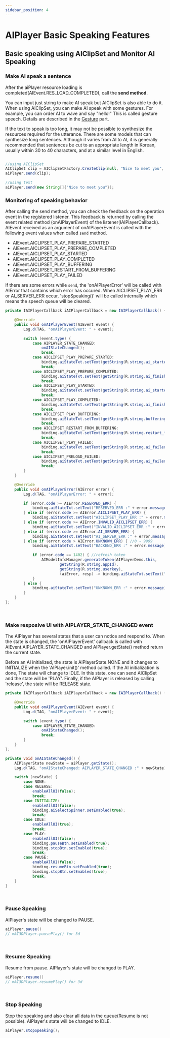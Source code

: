 ```yaml
---
sidebar_position: 4
---
```


# AIPlayer Basic Speaking Features

## Basic speaking using AIClipSet and Monitor AI Speaking

### Make AI speak a sentence

After the aiPlayer resource loading is completed(AIEvent.RES_LOAD_COMPLETED), call the **send method**.

You can input just string to make AI speak but AIClipSet is also able to do it. When using AIClipSet, you can make AI speak with some gestures. For example, you can order AI to wave and say "hello!" This is called gesture speech. Details are described in the [Gesture](advanced-features.md#gestures) part.

If the text to speak is too long, it may not be possible to synthesize the resources required for the utterance. There are some models that can synthesize long sentences. Although it varies from AI to AI, it is generally recommended that sentences be cut to an appropriate length in Korean, usually within 30 to 40 characters, and at a similar level in English.

```java

//using AIClipSet
AIClipSet clip = AIClipSetFactory.CreateClip(null, "Nice to meet you", null)
aiPlayer.send(clip);

//using text
aiPlayer.send(new String[]{"Nice to meet you"});

```

### Monitoring of speaking behavior

After calling the send method, you can check the feedback on the operation event in the registered listener. This feedback is returned by calling the event related method (onAIPlayerEvent) of the listener(IAIPlayerCallback). AIEvent received as an argument of onAIPlayerEvent is called with the following event values when called `send` method.

- AIEvent.AICLIPSET_PLAY_PREPARE_STARTED
- AIEvent.AICLIPSET_PLAY_PREPARE_COMPLETED
- AIEvent.AICLIPSET_PLAY_STARTED
- AIEvent.AICLIPSET_PLAY_COMPLETED
- AIEvent.AICLIPSET_PLAY_BUFFERING
- AIEvent.AICLIPSET_RESTART_FROM_BUFFERING
- AIEvent.AICLIPSET_PLAY_FAILED

If there are some errors while `send`, the 'onAIPlayerError' will be called with AIError that contains which error has occured. When AICLIPSET_PLAY_ERR or AI_SERVER_ERR occur, 'stopSpeaking()' will be called internally which means the speech queue will be cleared.

```java
private IAIPlayerCallback iAIPlayerCallback = new IAIPlayerCallback() {

    @Override
    public void onAIPlayerEvent(AIEvent event) {
        Log.d(TAG, "onAIPlayerEvent: " + event);

        switch (event.type) {
            case AIPLAYER_STATE_CHANGED:
                onAIStateChanged();
                break;
            case AICLIPSET_PLAY_PREPARE_STARTED:
                binding.aiStateTxt.setText(getString(R.string.ai_started_preparation_to_speak));
                break;
            case AICLIPSET_PLAY_PREPARE_COMPLETED:
                binding.aiStateTxt.setText(getString(R.string.ai_finished_preparation_to_speak));
                break;
            case AICLIPSET_PLAY_STARTED:
                binding.aiStateTxt.setText(getString(R.string.ai_started_speaking));
                break;
            case AICLIPSET_PLAY_COMPLETED:
                binding.aiStateTxt.setText(getString(R.string.ai_finished_speaking));
                break;
            case AICLIPSET_PLAY_BUFFERING:
                binding.aiStateTxt.setText(getString(R.string.buffering));
                break;
            case AICLIPSET_RESTART_FROM_BUFFERING:
                binding.aiStateTxt.setText(getString(R.string.restart_from_buffering));
                break;
            case AICLIPSET_PLAY_FAILED:
                binding.aiStateTxt.setText(getString(R.string.ai_failed_to_play));
                break;
            case AICLIPSET_PRELOAD_FAILED:
                binding.aiStateTxt.setText(getString(R.string.ai_failed_to_preload));
                break;
        }
    }

    @Override
    public void onAIPlayerError(AIError error) {
        Log.d(TAG, "onAIPlayerError: " + error);

        if (error.code >= AIError.RESERVED_ERR) {
            binding.aiStateTxt.setText("RESERVED_ERR :" + error.message);
        } else if (error.code >= AIError.AICLIPSET_PLAY_ERR) {
            binding.aiStateTxt.setText("AICLIPSET_PLAY_ERR :" + error.message);
        } else if (error.code >= AIError.INVALID_AICLIPSET_ERR) {
            binding.aiStateTxt.setText("INVALID_AICLIPSET_ERR :" + error.message);
        } else if (error.code >= AIError.AI_SERVER_ERR) {
            binding.aiStateTxt.setText("AI_SERVER_ERR :" + error.message);
        } else if (error.code > AIError.UNKNOWN_ERR) { //0 ~ 9999
            binding.aiStateTxt.setText("BACKEND_ERR :" + error.message);

            if (error.code == 1402) { //refresh token
                AIModelInfoManager.generateToken(AIPlayerDemo.this,
                        getString(R.string.appId),
                        getString(R.string.userkey),
                        (aiError, resp) -> binding.aiStateTxt.setText("Token ref finished " + resp));
            }
        } else {
            binding.aiStateTxt.setText("UNKNOWN_ERR :" + error.message);
        }
    }
};
```

<br/>

### Make resposive UI with AIPLAYER_STATE_CHANGED event

The AIPlayer has several states that a user can notice and respond to. When the state is changed, the 'onAIPlayerEvent' callback is called with AIEvent.AIPLAYER_STATE_CHANGED and AIPlayer.getState() method return the current state.

Before an AI initialized, the state is AIPlayerState.NONE and it changes to INITIALIZE when the 'AIPlayer.init()' method called. If the AI initialization is done, The state will change to IDLE. In this state, one can send AIClipSet and the state will be 'PLAY'. Finally, if the AIPlayer is released by calling 'release', the state will be RELEASE state.

```java
private IAIPlayerCallback iAIPlayerCallback = new IAIPlayerCallback() {

    @Override
    public void onAIPlayerEvent(AIEvent event) {
        Log.d(TAG, "onAIPlayerEvent: " + event);

        switch (event.type) {
            case AIPLAYER_STATE_CHANGED:
                onAIStateChanged();
                break;
        }
    }
};

private void onAIStateChanged() {
    AIPlayerState newState = aiPlayer.getState();
    Log.d(TAG, "onAIStateChanged: AIPLAYER_STATE_CHANGED :" + newState);

    switch (newState) {
        case NONE:
        case RELEASE:
            enableAllUI(false);
            break;
        case INITIALIZE:
            enableAllUI(false);
            binding.aiSelectSpinner.setEnabled(true);
            break;
        case IDLE:
            enableAllUI(true);
            break;
        case PLAY:
            enableAllUI(false);
            binding.pauseBtn.setEnabled(true);
            binding.stopBtn.setEnabled(true);
            break;
        case PAUSE:
            enableAllUI(false);
            binding.resumeBtn.setEnabled(true);
            binding.stopBtn.setEnabled(true);
            break;
    }
}
```

<br/>

### Pause Speaking

AIPlayer's state will be changed to PAUSE.

```java
aiPlayer.pause()
// mAI3DPlayer.pausePlay() for 3d
```

<br/>

### Resume Speaking

Resume from pause. AIPlayer's state will be changed to PLAY.

```java
aiPlayer.resume()
// mAI3DPlayer.resumePlay() for 3d
```

<br/>

### Stop Speaking

Stop the speaking and also clear all data in the queue(Resume is not possible). AIPlayer's state will be changed to IDLE.

```java
aiPlayer.stopSpeaking();
```
